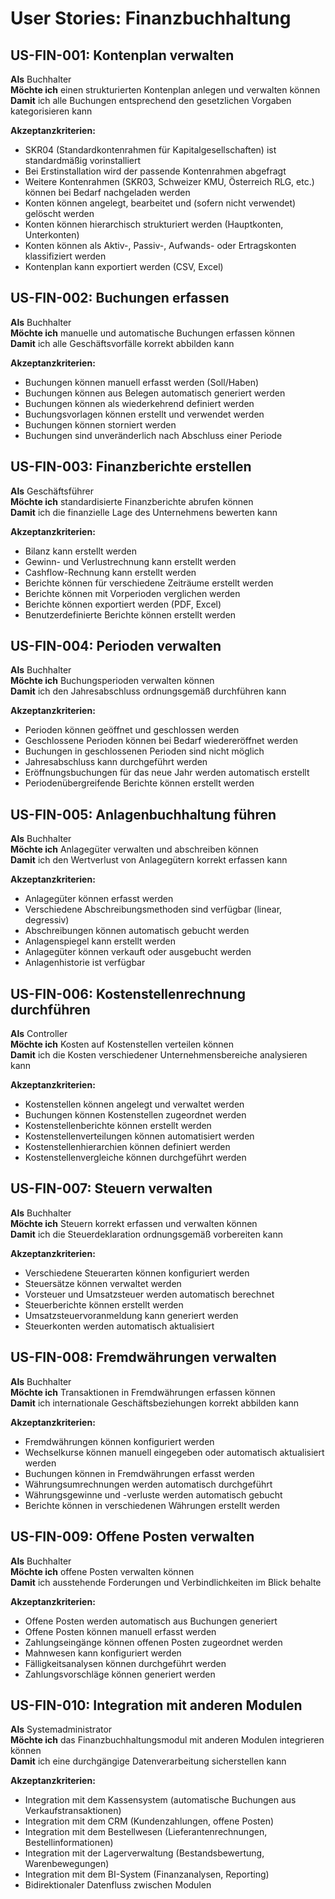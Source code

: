 # User Stories: Finanzbuchhaltung

## US-FIN-001: Kontenplan verwalten
**Als** Buchhalter  
**Möchte ich** einen strukturierten Kontenplan anlegen und verwalten können  
**Damit** ich alle Buchungen entsprechend den gesetzlichen Vorgaben kategorisieren kann

**Akzeptanzkriterien:**
- SKR04 (Standardkontenrahmen für Kapitalgesellschaften) ist standardmäßig vorinstalliert
- Bei Erstinstallation wird der passende Kontenrahmen abgefragt
- Weitere Kontenrahmen (SKR03, Schweizer KMU, Österreich RLG, etc.) können bei Bedarf nachgeladen werden
- Konten können angelegt, bearbeitet und (sofern nicht verwendet) gelöscht werden
- Konten können hierarchisch strukturiert werden (Hauptkonten, Unterkonten)
- Konten können als Aktiv-, Passiv-, Aufwands- oder Ertragskonten klassifiziert werden
- Kontenplan kann exportiert werden (CSV, Excel)

## US-FIN-002: Buchungen erfassen
**Als** Buchhalter  
**Möchte ich** manuelle und automatische Buchungen erfassen können  
**Damit** ich alle Geschäftsvorfälle korrekt abbilden kann

**Akzeptanzkriterien:**
- Buchungen können manuell erfasst werden (Soll/Haben)
- Buchungen können aus Belegen automatisch generiert werden
- Buchungen können als wiederkehrend definiert werden
- Buchungsvorlagen können erstellt und verwendet werden
- Buchungen können storniert werden
- Buchungen sind unveränderlich nach Abschluss einer Periode

## US-FIN-003: Finanzberichte erstellen
**Als** Geschäftsführer  
**Möchte ich** standardisierte Finanzberichte abrufen können  
**Damit** ich die finanzielle Lage des Unternehmens bewerten kann

**Akzeptanzkriterien:**
- Bilanz kann erstellt werden
- Gewinn- und Verlustrechnung kann erstellt werden
- Cashflow-Rechnung kann erstellt werden
- Berichte können für verschiedene Zeiträume erstellt werden
- Berichte können mit Vorperioden verglichen werden
- Berichte können exportiert werden (PDF, Excel)
- Benutzerdefinierte Berichte können erstellt werden

## US-FIN-004: Perioden verwalten
**Als** Buchhalter  
**Möchte ich** Buchungsperioden verwalten können  
**Damit** ich den Jahresabschluss ordnungsgemäß durchführen kann

**Akzeptanzkriterien:**
- Perioden können geöffnet und geschlossen werden
- Geschlossene Perioden können bei Bedarf wiedereröffnet werden
- Buchungen in geschlossenen Perioden sind nicht möglich
- Jahresabschluss kann durchgeführt werden
- Eröffnungsbuchungen für das neue Jahr werden automatisch erstellt
- Periodenübergreifende Berichte können erstellt werden

## US-FIN-005: Anlagenbuchhaltung führen
**Als** Buchhalter  
**Möchte ich** Anlagegüter verwalten und abschreiben können  
**Damit** ich den Wertverlust von Anlagegütern korrekt erfassen kann

**Akzeptanzkriterien:**
- Anlagegüter können erfasst werden
- Verschiedene Abschreibungsmethoden sind verfügbar (linear, degressiv)
- Abschreibungen können automatisch gebucht werden
- Anlagenspiegel kann erstellt werden
- Anlagegüter können verkauft oder ausgebucht werden
- Anlagenhistorie ist verfügbar

## US-FIN-006: Kostenstellenrechnung durchführen
**Als** Controller  
**Möchte ich** Kosten auf Kostenstellen verteilen können  
**Damit** ich die Kosten verschiedener Unternehmensbereiche analysieren kann

**Akzeptanzkriterien:**
- Kostenstellen können angelegt und verwaltet werden
- Buchungen können Kostenstellen zugeordnet werden
- Kostenstellenberichte können erstellt werden
- Kostenstellenverteilungen können automatisiert werden
- Kostenstellenhierarchien können definiert werden
- Kostenstellenvergleiche können durchgeführt werden

## US-FIN-007: Steuern verwalten
**Als** Buchhalter  
**Möchte ich** Steuern korrekt erfassen und verwalten können  
**Damit** ich die Steuerdeklaration ordnungsgemäß vorbereiten kann

**Akzeptanzkriterien:**
- Verschiedene Steuerarten können konfiguriert werden
- Steuersätze können verwaltet werden
- Vorsteuer und Umsatzsteuer werden automatisch berechnet
- Steuerberichte können erstellt werden
- Umsatzsteuervoranmeldung kann generiert werden
- Steuerkonten werden automatisch aktualisiert

## US-FIN-008: Fremdwährungen verwalten
**Als** Buchhalter  
**Möchte ich** Transaktionen in Fremdwährungen erfassen können  
**Damit** ich internationale Geschäftsbeziehungen korrekt abbilden kann

**Akzeptanzkriterien:**
- Fremdwährungen können konfiguriert werden
- Wechselkurse können manuell eingegeben oder automatisch aktualisiert werden
- Buchungen können in Fremdwährungen erfasst werden
- Währungsumrechnungen werden automatisch durchgeführt
- Währungsgewinne und -verluste werden automatisch gebucht
- Berichte können in verschiedenen Währungen erstellt werden

## US-FIN-009: Offene Posten verwalten
**Als** Buchhalter  
**Möchte ich** offene Posten verwalten können  
**Damit** ich ausstehende Forderungen und Verbindlichkeiten im Blick behalte

**Akzeptanzkriterien:**
- Offene Posten werden automatisch aus Buchungen generiert
- Offene Posten können manuell erfasst werden
- Zahlungseingänge können offenen Posten zugeordnet werden
- Mahnwesen kann konfiguriert werden
- Fälligkeitsanalysen können durchgeführt werden
- Zahlungsvorschläge können generiert werden

## US-FIN-010: Integration mit anderen Modulen
**Als** Systemadministrator  
**Möchte ich** das Finanzbuchhaltungsmodul mit anderen Modulen integrieren können  
**Damit** ich eine durchgängige Datenverarbeitung sicherstellen kann

**Akzeptanzkriterien:**
- Integration mit dem Kassensystem (automatische Buchungen aus Verkaufstransaktionen)
- Integration mit dem CRM (Kundenzahlungen, offene Posten)
- Integration mit dem Bestellwesen (Lieferantenrechnungen, Bestellinformationen)
- Integration mit der Lagerverwaltung (Bestandsbewertung, Warenbewegungen)
- Integration mit dem BI-System (Finanzanalysen, Reporting)
- Bidirektionaler Datenfluss zwischen Modulen 